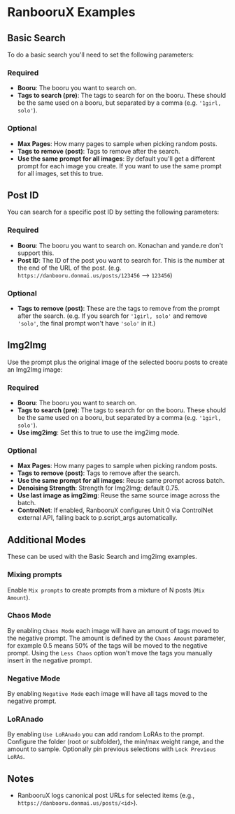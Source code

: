# RanbooruX Examples

## Basic Search
To do a basic search you'll need to set the following parameters:

### Required
- **Booru**: The booru you want to search on.
- **Tags to search (pre)**: The tags to search for on the booru. These should be the same used on a booru, but separated by a comma (e.g. `'1girl, solo'`).

### Optional
- **Max Pages**: How many pages to sample when picking random posts.
- **Tags to remove (post)**: Tags to remove after the search.
- **Use the same prompt for all images**: By default you'll get a different prompt for each image you create. If you want to use the same prompt for all images, set this to true.

## Post ID
You can search for a specific post ID by setting the following parameters:

### Required
- **Booru**: The booru you want to search on. Konachan and yande.re don't support this.
- **Post ID**: The ID of the post you want to search for. This is the number at the end of the URL of the post. (e.g. `https://danbooru.donmai.us/posts/123456` --> `123456`)

### Optional
- **Tags to remove (post)**: These are the tags to remove from the prompt after the search. (e.g. If you search for `'1girl, solo'` and remove `'solo'`, the final prompt won't have `'solo'` in it.)

## Img2Img
Use the prompt plus the original image of the selected booru posts to create an Img2Img image:

### Required
- **Booru**: The booru you want to search on.
- **Tags to search (pre)**: The tags to search for on the booru. These should be the same used on a booru, but separated by a comma (e.g. `'1girl, solo'`).
- **Use img2img**: Set this to true to use the img2img mode.

### Optional
- **Max Pages**: How many pages to sample when picking random posts.
- **Tags to remove (post)**: Tags to remove after the search.
- **Use the same prompt for all images**: Reuse same prompt across batch.
- **Denoising Strength**: Strength for Img2Img; default 0.75.
- **Use last image as img2img**: Reuse the same source image across the batch.
- **ControlNet**: If enabled, RanbooruX configures Unit 0 via ControlNet external API, falling back to p.script_args automatically.

## Additional Modes
These can be used with the Basic Search and img2img examples.
### Mixing prompts
Enable `Mix prompts` to create prompts from a mixture of N posts (`Mix Amount`).
### Chaos Mode
By enabling `Chaos Mode` each image will have an amount of tags moved to the negative prompt. The amount is defined by the `Chaos Amount` parameter, for example 0.5 means 50% of the tags will be moved to the negative prompt. Using the `Less Chaos` option won't move the tags you manually insert in the negative prompt.
### Negative Mode
By enabling `Negative Mode` each image will have all tags moved to the negative prompt.
### LoRAnado
By enabling `Use LoRAnado` you can add random LoRAs to the prompt. Configure the folder (root or subfolder), the min/max weight range, and the amount to sample. Optionally pin previous selections with `Lock Previous LoRAs`.

## Notes
- RanbooruX logs canonical post URLs for selected items (e.g., `https://danbooru.donmai.us/posts/<id>`).